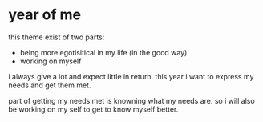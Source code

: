 # year of me

this theme exist of two parts:

- being more egotisitical in my life (in the good way)
- working on myself

i always give a lot and expect little in return. this year i want to express my needs and get them met.

part of getting my needs met is knowning what my needs are. so i will also be working on my self to get to know myself better.

